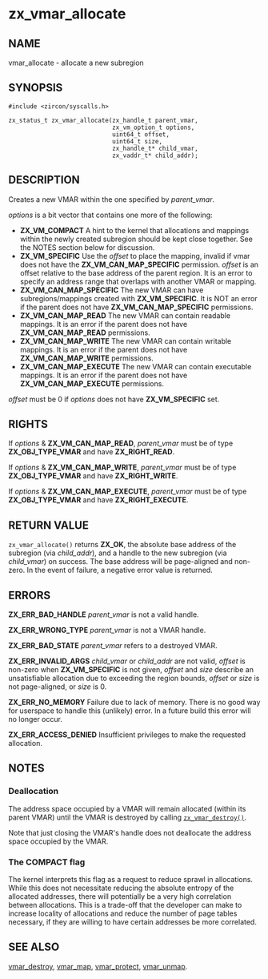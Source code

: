 # zx_vmar_allocate

## NAME

<!-- Updated by update-docs-from-abigen, do not edit. -->

vmar_allocate - allocate a new subregion

## SYNOPSIS

<!-- Updated by update-docs-from-abigen, do not edit. -->

```
#include <zircon/syscalls.h>

zx_status_t zx_vmar_allocate(zx_handle_t parent_vmar,
                             zx_vm_option_t options,
                             uint64_t offset,
                             uint64_t size,
                             zx_handle_t* child_vmar,
                             zx_vaddr_t* child_addr);
```

## DESCRIPTION

Creates a new VMAR within the one specified by *parent_vmar*.

*options* is a bit vector that contains one more of the following:
- **ZX_VM_COMPACT**  A hint to the kernel that allocations and mappings
  within the newly created subregion should be kept close together.   See the
  NOTES section below for discussion.
- **ZX_VM_SPECIFIC**  Use the *offset* to place the mapping, invalid if
  vmar does not have the **ZX_VM_CAN_MAP_SPECIFIC** permission.  *offset*
  is an offset relative to the base address of the parent region.  It is an error
  to specify an address range that overlaps with another VMAR or mapping.
- **ZX_VM_CAN_MAP_SPECIFIC**  The new VMAR can have subregions/mappings
  created with **ZX_VM_SPECIFIC**.  It is NOT an error if the parent does
  not have **ZX_VM_CAN_MAP_SPECIFIC** permissions.
- **ZX_VM_CAN_MAP_READ**  The new VMAR can contain readable mappings.
  It is an error if the parent does not have **ZX_VM_CAN_MAP_READ** permissions.
- **ZX_VM_CAN_MAP_WRITE**  The new VMAR can contain writable mappings.
  It is an error if the parent does not have **ZX_VM_CAN_MAP_WRITE** permissions.
- **ZX_VM_CAN_MAP_EXECUTE**  The new VMAR can contain executable mappings.
  It is an error if the parent does not have **ZX_VM_CAN_MAP_EXECUTE** permissions.

*offset* must be 0 if *options* does not have **ZX_VM_SPECIFIC** set.

## RIGHTS

<!-- Updated by update-docs-from-abigen, do not edit. -->

If *options* & **ZX_VM_CAN_MAP_READ**, *parent_vmar* must be of type **ZX_OBJ_TYPE_VMAR** and have **ZX_RIGHT_READ**.

If *options* & **ZX_VM_CAN_MAP_WRITE**, *parent_vmar* must be of type **ZX_OBJ_TYPE_VMAR** and have **ZX_RIGHT_WRITE**.

If *options* & **ZX_VM_CAN_MAP_EXECUTE**, *parent_vmar* must be of type **ZX_OBJ_TYPE_VMAR** and have **ZX_RIGHT_EXECUTE**.

## RETURN VALUE

`zx_vmar_allocate()` returns **ZX_OK**, the absolute base address of the
subregion (via *child_addr*), and a handle to the new subregion (via
*child_vmar*) on success.  The base address will be page-aligned and non-zero.
In the event of failure, a negative error value is returned.

## ERRORS

**ZX_ERR_BAD_HANDLE**  *parent_vmar* is not a valid handle.

**ZX_ERR_WRONG_TYPE**  *parent_vmar* is not a VMAR handle.

**ZX_ERR_BAD_STATE**  *parent_vmar* refers to a destroyed VMAR.

**ZX_ERR_INVALID_ARGS**  *child_vmar* or *child_addr* are not valid, *offset* is
non-zero when **ZX_VM_SPECIFIC** is not given, *offset* and *size* describe
an unsatisfiable allocation due to exceeding the region bounds, *offset*
or *size* is not page-aligned, or *size* is 0.

**ZX_ERR_NO_MEMORY**  Failure due to lack of memory.
There is no good way for userspace to handle this (unlikely) error.
In a future build this error will no longer occur.

**ZX_ERR_ACCESS_DENIED**  Insufficient privileges to make the requested allocation.

## NOTES

### Deallocation

The address space occupied by a VMAR will remain allocated (within its
parent VMAR) until the VMAR is destroyed by calling [`zx_vmar_destroy()`].

Note that just closing the VMAR's handle does not deallocate the address
space occupied by the VMAR.

### The COMPACT flag

The kernel interprets this flag as a request to reduce sprawl in allocations.
While this does not necessitate reducing the absolute entropy of the allocated
addresses, there will potentially be a very high correlation between allocations.
This is a trade-off that the developer can make to increase locality of
allocations and reduce the number of page tables necessary, if they are willing
to have certain addresses be more correlated.

## SEE ALSO

[vmar_destroy](vmar_destroy.md),
[vmar_map](vmar_map.md),
[vmar_protect](vmar_protect.md),
[vmar_unmap](vmar_unmap.md).

<!-- References updated by update-docs-from-abigen, do not edit. -->

[`zx_vmar_destroy()`]: vmar_destroy.md
